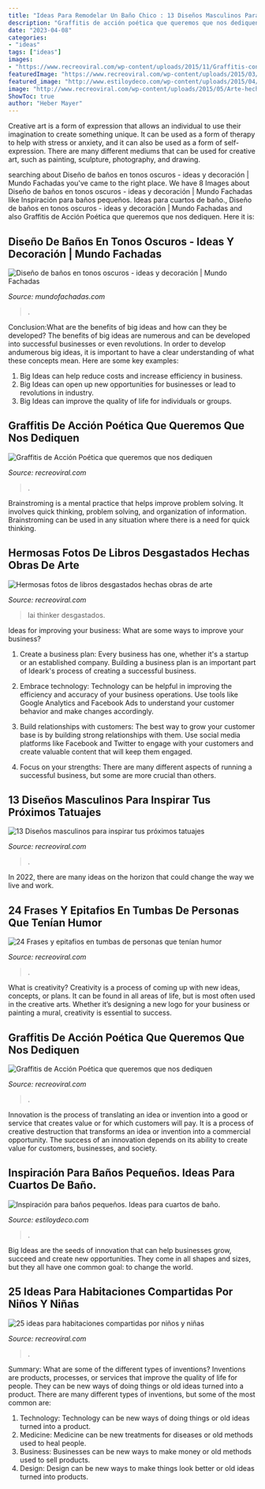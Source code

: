 ```yaml
---
title: "Ideas Para Remodelar Un Baño Chico : 13 Diseños Masculinos Para Inspirar Tus Próximos Tatuajes"
description: "Graffitis de acción poética que queremos que nos dediquen"
date: "2023-04-08"
categories:
- "ideas"
tags: ["ideas"]
images:
- "https://www.recreoviral.com/wp-content/uploads/2015/11/Graffitis-con-frases-de-acción-poética-1.jpg"
featuredImage: "https://www.recreoviral.com/wp-content/uploads/2015/03/Personas-que-tuvieron-la-ultima-carcajada-10.jpg"
featured_image: "http://www.estiloydeco.com/wp-content/uploads/2015/04/inspiracion-para-banos-pequenos-10.jpg"
image: "http://www.recreoviral.com/wp-content/uploads/2015/05/Arte-hecha-con-libros-28.jpg"
ShowToc: true
author: "Heber Mayer"
---
```



Creative art is a form of expression that allows an individual to use their imagination to create something unique. It can be used as a form of therapy to help with stress or anxiety, and it can also be used as a form of self-expression. There are many different mediums that can be used for creative art, such as painting, sculpture, photography, and drawing.

	

		
searching about Diseño de baños en tonos oscuros - ideas y decoración | Mundo Fachadas you've came to the right place. We have 8 Images about Diseño de baños en tonos oscuros - ideas y decoración | Mundo Fachadas like Inspiración para baños pequeños. Ideas para cuartos de baño., Diseño de baños en tonos oscuros - ideas y decoración | Mundo Fachadas and also Graffitis de Acción Poética que queremos que nos dediquen. Here it is:
		
    
## Diseño De Baños En Tonos Oscuros - Ideas Y Decoración | Mundo Fachadas

<img loading=lazy src="http://www.mundofachadas.com/wp-content/uploads/2019/03/casa-11-2.jpg" onerror="this.onerror=null;this.src='https://tse3.mm.bing.net/th?id=OIP.-qaa-KEnkJhzegRjhk5KDQHaJU&amp;pid=15.1';" alt="Diseño de baños en tonos oscuros - ideas y decoración | Mundo Fachadas">

_Source: mundofachadas.com_

>. 

	

Conclusion:What are the benefits of big ideas and how can they be developed?
The benefits of big ideas are numerous and can be developed into successful businesses or even revolutions. In order to develop andumerous big ideas, it is important to have a clear understanding of what these concepts mean. Here are some key examples: 
1. Big Ideas can help reduce costs and increase efficiency in business. 
2. Big Ideas can open up new opportunities for businesses or lead to revolutions in industry. 
3. Big Ideas can improve the quality of life for individuals or groups.

    
## Graffitis De Acción Poética Que Queremos Que Nos Dediquen

<img loading=lazy src="https://www.recreoviral.com/wp-content/uploads/2015/11/Graffitis-con-frases-de-acción-poética-1.jpg" onerror="this.onerror=null;this.src='https://tse2.mm.bing.net/th?id=OIP.YeuJtWaIZYuT6lIiA_kS7QHaEg&amp;pid=15.1';" alt="Graffitis de Acción Poética que queremos que nos dediquen">

_Source: recreoviral.com_

>. 

	

Brainstroming is a mental practice that helps improve problem solving. It involves quick thinking, problem solving, and organization of information. Brainstroming can be used in any situation where there is a need for quick thinking.

    
## Hermosas Fotos De Libros Desgastados Hechas Obras De Arte

<img loading=lazy src="http://www.recreoviral.com/wp-content/uploads/2015/05/Arte-hecha-con-libros-28.jpg" onerror="this.onerror=null;this.src='https://tse2.mm.bing.net/th?id=OIP.EHmrHMG8eVNfnb_ECA04zAHaG5&amp;pid=15.1';" alt="Hermosas fotos de libros desgastados hechas obras de arte">

_Source: recreoviral.com_

>lai thinker desgastados. 

	

Ideas for improving your business: What are some ways to improve your business?
1. Create a business plan: Every business has one, whether it's a startup or an established company. Building a business plan is an important part of Ideark's process of creating a successful business.
2. Embrace technology: Technology can be helpful in improving the efficiency and accuracy of your business operations. Use tools like Google Analytics and Facebook Ads to understand your customer behavior and make changes accordingly.

3. Build relationships with customers: The best way to grow your customer base is by building strong relationships with them. Use social media platforms like Facebook and Twitter to engage with your customers and create valuable content that will keep them engaged.

4. Focus on your strengths: There are many different aspects of running a successful business, but some are more crucial than others.

    
## 13 Diseños Masculinos Para Inspirar Tus Próximos Tatuajes

<img loading=lazy src="https://www.recreoviral.com/wp-content/uploads/2018/08/lobo.jpg" onerror="this.onerror=null;this.src='https://tse4.mm.bing.net/th?id=OIP.UblpkbnRKijWLuaij6stZQHaJQ&amp;pid=15.1';" alt="13 Diseños masculinos para inspirar tus próximos tatuajes">

_Source: recreoviral.com_

>. 

	

In 2022, there are many ideas on the horizon that could change the way we live and work.

    
## 24 Frases Y Epitafios En Tumbas De Personas Que Tenían Humor

<img loading=lazy src="https://www.recreoviral.com/wp-content/uploads/2015/03/Personas-que-tuvieron-la-ultima-carcajada-10.jpg" onerror="this.onerror=null;this.src='https://tse4.mm.bing.net/th?id=OIP.DdM7YOLqs3QsbuTdR80F5gAAAA&amp;pid=15.1';" alt="24 Frases y epitafios en tumbas de personas que tenían humor">

_Source: recreoviral.com_

>. 

	

What is creativity?
Creativity is a process of coming up with new ideas, concepts, or plans. It can be found in all areas of life, but is most often used in the creative arts. Whether it’s designing a new logo for your business or painting a mural, creativity is essential to success.

    
## Graffitis De Acción Poética Que Queremos Que Nos Dediquen

<img loading=lazy src="https://www.recreoviral.com/wp-content/uploads/2015/11/Graffitis-con-frases-de-acción-poética-9.jpg" onerror="this.onerror=null;this.src='https://tse2.mm.bing.net/th?id=OIP.ehQjPceXkk6fZCAb9pUgVwHaFj&amp;pid=15.1';" alt="Graffitis de Acción Poética que queremos que nos dediquen">

_Source: recreoviral.com_

>. 

	

Innovation is the process of translating an idea or invention into a good or service that creates value or for which customers will pay. It is a process of creative destruction that transforms an idea or invention into a commercial opportunity. The success of an innovation depends on its ability to create value for customers, businesses, and society.

    
## Inspiración Para Baños Pequeños. Ideas Para Cuartos De Baño.

<img loading=lazy src="http://www.estiloydeco.com/wp-content/uploads/2015/04/inspiracion-para-banos-pequenos-10.jpg" onerror="this.onerror=null;this.src='https://tse4.mm.bing.net/th?id=OIP.CAmyAo3Mxh66HeNvgoG8OgHaLH&amp;pid=15.1';" alt="Inspiración para baños pequeños. Ideas para cuartos de baño.">

_Source: estiloydeco.com_

>. 

	

Big Ideas are the seeds of innovation that can help businesses grow, succeed and create new opportunities. They come in all shapes and sizes, but they all have one common goal: to change the world.

    
## 25 Ideas Para Habitaciones Compartidas Por Niños Y Niñas

<img loading=lazy src="https://www.recreoviral.com/wp-content/uploads/2015/10/Creativas-habitaciones-compartidas-por-niños-y-niñas-7.jpg" onerror="this.onerror=null;this.src='https://tse1.mm.bing.net/th?id=OIP.mXZ4BFplnJZSrfeDIgdi1AHaGC&amp;pid=15.1';" alt="25 ideas para habitaciones compartidas por niños y niñas">

_Source: recreoviral.com_

>. 

	

Summary: What are some of the different types of inventions?
Inventions are products, processes, or services that improve the quality of life for people. They can be new ways of doing things or old ideas turned into a product. There are many different types of inventions, but some of the most common are:
1) Technology: Technology can be new ways of doing things or old ideas turned into a product.
2) Medicine: Medicine can be new treatments for diseases or old methods used to heal people.
3) Business: Businesses can be new ways to make money or old methods used to sell products.
4) Design: Design can be new ways to make things look better or old ideas turned into products.

